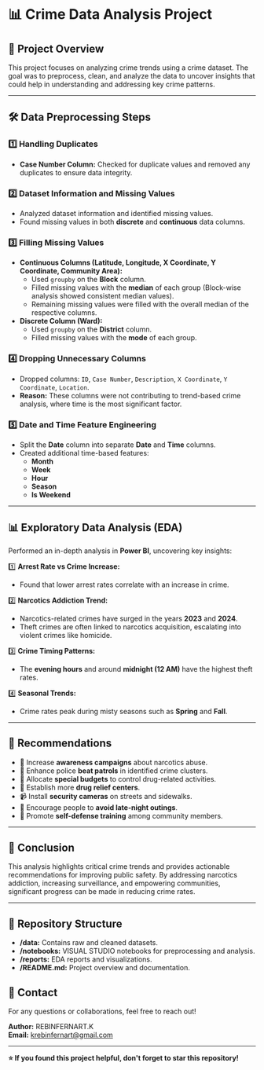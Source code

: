 # 📊 Crime Data Analysis Project

## 🚀 Project Overview

This project focuses on analyzing crime trends using a crime dataset. The goal was to preprocess, clean, and analyze the data to uncover insights that could help in understanding and addressing key crime patterns.

---

## 🛠️ Data Preprocessing Steps

### 1️⃣ Handling Duplicates

- **Case Number Column:** Checked for duplicate values and removed any duplicates to ensure data integrity.

### 2️⃣ Dataset Information and Missing Values

- Analyzed dataset information and identified missing values.
- Found missing values in both **discrete** and **continuous** data columns.

### 3️⃣ Filling Missing Values

- **Continuous Columns (Latitude, Longitude, X Coordinate, Y Coordinate, Community Area):**
  - Used `groupby` on the **Block** column.
  - Filled missing values with the **median** of each group (Block-wise analysis showed consistent median values).
  - Remaining missing values were filled with the overall median of the respective columns.
- **Discrete Column (Ward):**
  - Used `groupby` on the **District** column.
  - Filled missing values with the **mode** of each group.

### 4️⃣ Dropping Unnecessary Columns

- Dropped columns: `ID`, `Case Number`, `Description`, `X Coordinate`, `Y Coordinate`, `Location`.
- **Reason:** These columns were not contributing to trend-based crime analysis, where time is the most significant factor.

### 5️⃣ Date and Time Feature Engineering

- Split the **Date** column into separate **Date** and **Time** columns.
- Created additional time-based features:
  - **Month**
  - **Week**
  - **Hour**
  - **Season**
  - **Is Weekend**

---

## 📊 Exploratory Data Analysis (EDA)

Performed an in-depth analysis in **Power BI**, uncovering key insights:

1️⃣ **Arrest Rate vs Crime Increase:**

- Found that lower arrest rates correlate with an increase in crime.

2️⃣ **Narcotics Addiction Trend:**

- Narcotics-related crimes have surged in the years **2023** and **2024**.
- Theft crimes are often linked to narcotics acquisition, escalating into violent crimes like homicide.

3️⃣ **Crime Timing Patterns:**

- The **evening hours** and around **midnight (12 AM)** have the highest theft rates.

4️⃣ **Seasonal Trends:**

- Crime rates peak during misty seasons such as **Spring** and **Fall**.

---

## 📝 Recommendations

- 📢 Increase **awareness campaigns** about narcotics abuse.
- 🚓 Enhance police **beat patrols** in identified crime clusters.
- 💼 Allocate **special budgets** to control drug-related activities.
- 🏥 Establish more **drug relief centers**.
- 📹 Install **security cameras** on streets and sidewalks.
- 🌙 Encourage people to **avoid late-night outings**.
- 🥋 Promote **self-defense training** among community members.

---

## 🏁 Conclusion

This analysis highlights critical crime trends and provides actionable recommendations for improving public safety. By addressing narcotics addiction, increasing surveillance, and empowering communities, significant progress can be made in reducing crime rates.

---

## 📂 Repository Structure

- **/data:** Contains raw and cleaned datasets.
- **/notebooks:** VISUAL STUDIO notebooks for preprocessing and analysis.
- **/reports:** EDA reports and visualizations.
- **/README.md:** Project overview and documentation.

## 📧 Contact

For any questions or collaborations, feel free to reach out!

**Author:** REBINFERNART.K\
**Email:** [krebinfernart@gmail.com](mailto\:krebinfernart@gmail.com)

---

**⭐ If you found this project helpful, don't forget to star this repository!**

